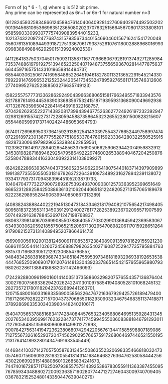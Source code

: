Form of (q * 6 - 1, q) where q is 512 bit prime.  
Any prime can be represented as 6n+1 or 6n-1 for natural number n>3  

(61282459325834866124589476140406409281427609402974492503202901364568106536696351236508020237076325156645670801733380810195859903309930777574090839544015233, 10213743220972477687431579356734401546904601567162415417200483560761351089449391872751336706179387526107611800288896801699309983884988462929015139924002539)

(41126418375037045017509311358711677096680679281913749271285984735374886197919275139465232504071948737556593670281447787563766445971657514331019659814494737, 6854403062506174169584885226451946182780113213652291545214330789229147699653212523244205417345324789592765611713574631260627740995276252388503276635749123) 

(58225575777313362862924904396636806515817663495571833943576821788761493445363903368356753241518719395931368090049692936471326763599504228414546916322168757, 9704262629552227143820817399439467752636277249261972323929470298126915574227317228059458873586453232655228015008282156078554460599917371402424486053694793)

(67401726968950373641592913802541430397554377665244975899747407229189723013677755287751895337847601592333642803225505259154828733006497982963533884622859561, 11233621161491728940265485633756905066259062944207495983291234538198287168946292547958649222974600265388940467204250876525804788834416330493922314103809927)

(62428228663936740437356052354962205418075440183714397909899199138773555055053181679263722643910873489231627894239113807293341779373170943839645105203879733, 10404704777322790072892675392493700903012573363952399651649866523128925842508863613210620440651812248205271315706518967882223629895528490639940850867313289)

(40838243888440222194513047318433462181794082107565421749840580958183723553113450391291240027817728253892367020955719075895074492916387884536971247198768837, 6806373981406703699085507886405577030299013684594236958306763493030620592185575065215206671302954708982061170159286512649179082152731314089495207866461473)

(56909005610290138124600911108535723840890913597816291559212306686111505441410260724568887982635402719087252947735795884763881573716683305121292306854796557, 9484834268381689687433485184755953973481818932969381926535384447685250906901710120761481330439233786514542157955965980793980262286113884186882051142466093)


(72429288009619901601414035137358860329820757655435713687640430027600756933629420262422411301097585419408052810106824513228273572178011820423762689441263701, 12071548001603316933569005856226476721636792942572618947940071671266792822271570043737068550182930903234675468351137418871378928696335303403960448240210617)

(54047056537885168341742840844576532340568064695135928431345202765340395699176232284737741774599455503608388184679129301171279058485135968086086149801272693, 9007842756314194723623806807429422056761344115855988071890867127556732616529372047456290295766575917268064697446521550195213176414189328014347691633545449)

(44684410037142705750587631345450863552320698335466818032473057460715606093281632055418143141684646827636476258058444256430220699291514880860102685834241673, 7447401672857117625097938557575143925386783055911136338745509576785934348880272009236357190280774471272746043009740709405036783215252480143350447639040279)